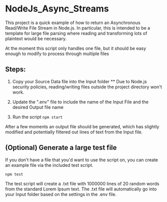 # NodeJs_Async_Streams
This project is a quick example of how to return an Asynchronous Read/Write File Stream in Node.js. In particular, this is intended to be a template for large file parsing where reading and transforming lots of plaintext would be necessary.

At the moment this script only handles one file, but it should be easy enough to modify to process through multiple files

## Steps: 
1. Copy your Source Data file into the Input folder
	** Due to Node.js security policies, reading/writing files outside the project directory won't work.

2. Update the ".env" file to include the name of the Input File and the desired Output file name

3. Run the script
`npm start`

After a few moments an output file should be generated, which has slightly modified and potentially filtered out lines of text from the Input file.

## (Optional) Generate a large test file ##
If you don't have a file that you'd want to use the script on, you can create an example file via the included test script.

`npm test`

The test script will create a .txt file with 1000000 lines of 20 random words from the standard Lorem Ipsum text. The .txt file will automatically go into your Input folder based on the settings in the .env file.